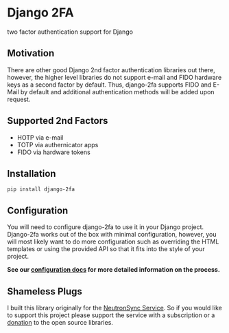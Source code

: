 # Django 2FA

two factor authentication support for Django

## Motivation

There are other good Django 2nd factor authentication libraries out there, however, the higher level libraries do not support e-mail and FIDO hardware keys as a second factor by default. Thus, django-2fa supports FIDO and E-Mail by default and additional authentication methods will be added upon request.

## Supported 2nd Factors

- HOTP via e-mail
- TOTP via authernicator apps
- FIDO via hardware tokens

## Installation

`pip install django-2fa`

## Configuration

You will need to configure django-2fa to use it in your Django project. Django-2fa works out of the box with minimal configuration, however, you will most likely want to do more configuration such as overriding the HTML templates or using the provided API so that it fits into the style of your project.

**See our [configuration docs](https://github.com/neutron-sync/django-2fa/blob/main/docs/config.md) for more detailed information on the process.**

## Shameless Plugs

I built this library originally for the [NeutronSync Service](https://www.neutronsync.com/). So if you would like to support this project please support the service with a subscription or a [donation](https://github.com/sponsors/neutron-sync) to the open source libraries.
